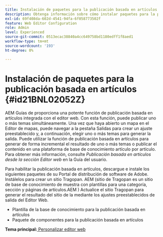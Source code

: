 ```yaml
---
title: Instalación de paquetes para la publicación basada en artículos
description: Obtenga información sobre cómo instalar paquetes para la publicación basada en artículos
exl-id: 69f408da-602d-4541-94fa-6f058773502f
feature: Web Editor Configuration
role: Admin
level: Experienced
source-git-commit: 0513ecac38840a4cc649758bd1180edff1f8aed1
workflow-type: tm+mt
source-wordcount: '193'
ht-degree: 0%

---
```


# Instalación de paquetes para la publicación basada en artículos {#id21BNL02052Z}

AEM Guías de proporciona una potente función de publicación basada en artículos integrada con el editor web. Con esta función, puede publicar uno o más temas simultáneamente. Una vez que haya abierto un mapa en el Editor de mapas, puede navegar a la pestaña Salidas para crear un ajuste preestablecido y, a continuación, elegir uno o más temas para generar la salida. Puede utilizar la función de publicación basada en artículos para generar de forma incremental el resultado de uno o más temas o publicar el contenido en una plataforma de base de conocimiento artículo por artículo. Para obtener más información, consulte *Publicación basada en artículos desde la sección Editor web* en la Guía del usuario.

Para habilitar la publicación basada en artículos, descargue e instale los siguientes paquetes de su Portal de distribución de software de Adobe. Instálelos para crear un sitio Tragopan. AEM \(sitio de Tragopan es un sitio de base de conocimiento de muestra con plantillas para una categoría, sección y páginas de artículos.AEM \) Actualice el sitio Tragopan para generar el resultado del sitio de la mediante los ajustes preestablecidos de salida del Editor Web.

- Plantilla de la base de conocimiento para la publicación basada en artículos
- Paquete de componentes para la publicación basada en artículos

**Tema principal:**[ Personalizar editor web](conf-web-editor.md)
